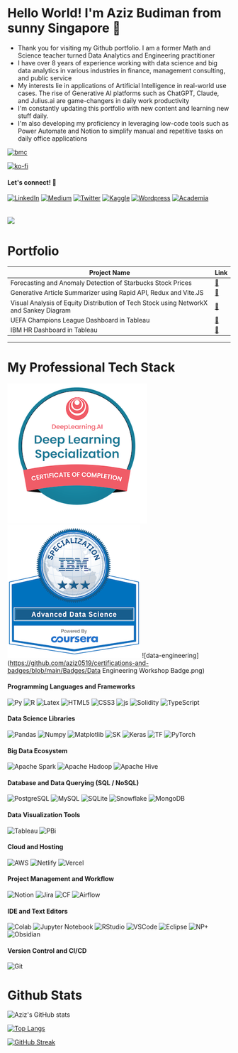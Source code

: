 # Hello World! I'm Aziz Budiman from sunny Singapore 👋

* Thank you for visiting my Github portfolio. I am a former Math and Science teacher turned Data Analytics and Engineering practitioner 
* I have over 8 years of experience working with data science and big data analytics in various industries in finance, management consulting, and public service
* My interests lie in applications of Artificial Intelligence in real-world use cases. The rise of Generative AI platforms such as ChatGPT, Claude, and Julius.ai are game-changers in daily work productivity
* I'm constantly updating this portfolio with new content and learning new stuff daily.
* I'm also developing my proficiency in leveraging low-code tools such as Power Automate and Notion to simplify manual and repetitive tasks on daily office applications

[![bmc](https://img.shields.io/badge/Buy_Me_A_Coffee-FFDD00?style=for-the-badge&logo=buy-me-a-coffee&logoColor=black)](http://www.buymeacoffee.com/azizbudiman)

[![ko-fi](https://ko-fi.com/img/githubbutton_sm.svg)](https://ko-fi.com/X8X6LSCO4)

#### Let's connect! 🤝
[![LinkedIn](https://img.shields.io/badge/LinkedIn-0077B5?style=for-the-badge&logo=linkedin&logoColor=white)](https://www.linkedin.com/in/azizbudiman/)
[![Medium](https://img.shields.io/badge/Medium-12100E?style=for-the-badge&logo=medium&logoColor=white)](http://www.medium.com/@azizbudiman)
[![Twitter](https://img.shields.io/badge/Twitter-1DA1F2?style=for-the-badge&logo=twitter&logoColor=white)](http://www.twitter.com/sigmaindata)
[![Kaggle](https://img.shields.io/badge/Kaggle-20BEFF?style=for-the-badge&logo=Kaggle&logoColor=white)](http://www.kaggle.com/skyzizou86/)
[![Wordpress](https://img.shields.io/badge/Wordpress-21759B?style=for-the-badge&logo=wordpress&logoColor=white)](http://echoesofalgebra.wordpress.com)
[![Academia](https://img.shields.io/badge/Academia-fff?style=for-the-badge&logo=academia&logoColor=black)](https://suss-sg.academia.edu/azizbudiman)

![](https://komarev.com/ghpvc/?username=aziz0519)
---
# Portfolio

| Project Name | Link |
| ------ | ---- |
| Forecasting and Anomaly Detection of Starbucks Stock Prices |  [🔗](https://medium.com/data-and-beyond/forecasting-anomaly-detection-of-starbucks-stock-prices-using-tensorflow-and-adtk-8b8cdafc66d6)  |
| Generative Article Summarizer using Rapid API, Redux and Vite.JS | [🔗](https://azizbudiman-ai-summarizer.netlify.app/) |
| Visual Analysis of Equity Distribution of Tech Stock using NetworkX and Sankey Diagram | [🔗](https://medium.com/data-and-beyond/visual-analysis-of-djia-equity-index-distribution-using-networkx-and-sankey-diagram-1b44d6022d) |
| UEFA Champions League Dashboard in Tableau | [🔗](https://public.tableau.com/app/profile/azizbk1919/viz/UEFAChampionsLeagueDashboard_16892291463720/Dashboard1) |
| IBM HR Dashboard in Tableau | [🔗](https://public.tableau.com/app/profile/azizbk1919/viz/HRDashboard2_15933573880420/Overview) |



---
# My Professional Tech Stack

![deep-learning](https://github.com/aziz0519/certifications-and-badges/blob/main/Badges/deep-learning-specialization.png)
![advanced-datascience](https://github.com/aziz0519/certifications-and-badges/blob/main/Badges/advanced-data-science-specialization.1.png)
![data-engineering](https://github.com/aziz0519/certifications-and-badges/blob/main/Badges/Data Engineering Workshop Badge.png) 
#### Programming Languages and Frameworks
![Py](https://img.shields.io/badge/Python-14354C?style=for-the-badge&logo=python&logoColor=white)
![R](https://img.shields.io/badge/R-276DC3?style=for-the-badge&logo=r&logoColor=white)
![Latex](https://img.shields.io/badge/LaTeX-47A141?style=for-the-badge&logo=LaTeX&logoColor=white)
![HTML5](https://img.shields.io/badge/html5-%23E34F26.svg?style=for-the-badge&logo=html5&logoColor=white)
![CSS3](https://img.shields.io/badge/css3-%231572B6.svg?style=for-the-badge&logo=css3&logoColor=white)
![js](https://img.shields.io/badge/JavaScript-F7DF1E?style=for-the-badge&logo=JavaScript&logoColor=white)
![Solidity](https://img.shields.io/badge/Solidity-%23363636.svg?style=for-the-badge&logo=solidity&logoColor=white)
![TypeScript](https://img.shields.io/badge/typescript-%23007ACC.svg?style=for-the-badge&logo=typescript&logoColor=white)

#### Data Science Libraries
![Pandas](https://img.shields.io/badge/Pandas-2C2D72?style=for-the-badge&logo=pandas&logoColor=white)
![Numpy](https://img.shields.io/badge/Numpy-777BB4?style=for-the-badge&logo=numpy&logoColor=white)
![Matplotlib](https://img.shields.io/badge/Matplotlib-%23ffffff.svg?style=for-the-badge&logo=Matplotlib&logoColor=black)
![SK](https://img.shields.io/badge/scikit_learn-F7931E?style=for-the-badge&logo=scikit-learn&logoColor=white)
![Keras](https://img.shields.io/badge/Keras-%23D00000.svg?style=for-the-badge&logo=Keras&logoColor=white)
![TF](https://img.shields.io/badge/TensorFlow-FF6F00?style=for-the-badge&logo=tensorflow&logoColor=white)
![PyTorch](https://img.shields.io/badge/PyTorch-%23EE4C2C.svg?style=for-the-badge&logo=PyTorch&logoColor=white)

#### Big Data Ecosystem
![Apache Spark](https://img.shields.io/badge/Apache%20Spark-FDEE21?style=for-the-badge&logo=apachespark&logoColor=black)
![Apache Hadoop](https://img.shields.io/badge/Apache%20Hadoop-66CCFF?style=for-the-badge&logo=apachehadoop&logoColor=black)
![Apache Hive](https://img.shields.io/badge/Apache%20Hive-FDEE21?style=for-the-badge&logo=apachehive&logoColor=black)

#### Database and Data Querying (SQL / NoSQL)
![PostgreSQL](https://img.shields.io/badge/PostgreSQL-316192?style=for-the-badge&logo=postgresql&logoColor=white)
![MySQL](https://img.shields.io/badge/MySQL-005C84?style=for-the-badge&logo=mysql&logoColor=white)
![SQLite](https://img.shields.io/badge/SQLite-07405E?style=for-the-badge&logo=sqlite&logoColor=white)
![Snowflake](https://img.shields.io/badge/snowflake-%2329B5E8.svg?style=for-the-badge&logo=snowflake&logoColor=white)
![MongoDB](https://img.shields.io/badge/MongoDB-4EA94B?style=for-the-badge&logo=mongodb&logoColor=white)

#### Data Visualization Tools
![Tableau](https://img.shields.io/badge/Tableau-E97627?style=for-the-badge&logo=Tableau&logoColor=white)
![PBi](https://img.shields.io/badge/PowerBI-F2C811?style=for-the-badge&logo=Power%20BI&logoColor=white)

#### Cloud and Hosting
![AWS](https://img.shields.io/badge/AWS-%23FF9900.svg?style=for-the-badge&logo=amazon-aws&logoColor=white)
![Netlify](https://img.shields.io/badge/netlify-%23000000.svg?style=for-the-badge&logo=netlify&logoColor=#00C7B7)
![Vercel](https://img.shields.io/badge/vercel-%23000000.svg?style=for-the-badge&logo=vercel&logoColor=white)

#### Project Management and Workflow
![Notion](https://img.shields.io/badge/Notion-%23000000.svg?style=for-the-badge&logo=notion&logoColor=white)
![Jira](https://img.shields.io/badge/Jira-0052CC?style=for-the-badge&logo=Jira&logoColor=white)
![CF](https://img.shields.io/badge/confluence-%23172BF4.svg?style=for-the-badge&logo=confluence&logoColor=white)
![Airflow](https://img.shields.io/badge/Airflow-017CEE?style=for-the-badge&logo=Apache%20Airflow&logoColor=white)

#### IDE and Text Editors
![Colab](https://img.shields.io/badge/Colab-F9AB00?style=for-the-badge&logo=googlecolab&color=525252)
![Jupyter Notebook](https://img.shields.io/badge/jupyter-%23FA0F00.svg?style=for-the-badge&logo=jupyter&logoColor=white)
![RStudio](https://img.shields.io/badge/RStudio-75AADB?style=for-the-badge&logo=RStudio&logoColor=white)
![VSCode](https://img.shields.io/badge/Visual_Studio_Code-0078D4?style=for-the-badge&logo=visual%20studio%20code&logoColor=white)
![Eclipse](https://img.shields.io/badge/Eclipse-2C2255?style=for-the-badge&logo=eclipse&logoColor=white)
![NP+](https://img.shields.io/badge/Notepad++-90E59A.svg?style=for-the-badge&logo=notepad%2B%2B&logoColor=black)
![Obsidian](https://img.shields.io/badge/Obsidian-%23483699.svg?style=for-the-badge&logo=obsidian&logoColor=white)

#### Version Control and CI/CD
![Git](https://img.shields.io/badge/GIT-E44C30?style=for-the-badge&logo=git&logoColor=white)

# Github Stats
![Aziz's GitHub stats](https://github-readme-stats.vercel.app/api?username=aziz0519&show_icons=true&theme=tokyonight)

[![Top Langs](https://github-readme-stats.vercel.app/api/top-langs/?username=aziz0519&layout=donut&theme=tokyonight)](https://github.com/aziz0519/github-readme-stats)

[![GitHub Streak](https://streak-stats.demolab.com/?user=aziz0519&theme=tokyonight)](https://git.io/streak-stats)
